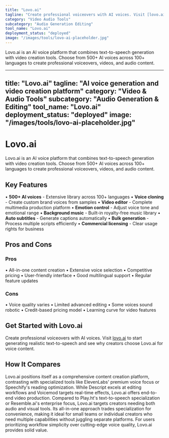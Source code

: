 ```yaml
---
title: "Lovo.ai"
tagline: "Create professional voiceovers with AI voices. Visit [lovo.ai](https://www.lovo.ai) to start generating realistic text-to-speech and see why creators ..."
category: "Video Audio Tools"
subcategory: "Audio Generation Editing"
tool_name: "Lovo.ai"
deployment_status: "deployed"
image: "/images/tools/lovo-ai-placeholder.jpg"
---
```

Lovo.ai is an AI voice platform that combines text-to-speech generation with video creation tools. Choose from 500+ AI voices across 100+ languages to create professional voiceovers, videos, and audio content.

---
title: "Lovo.ai"
tagline: "AI voice generation and video creation platform"
category: "Video & Audio Tools"
subcategory: "Audio Generation & Editing"
tool_name: "Lovo.ai"
deployment_status: "deployed"
image: "/images/tools/lovo-ai-placeholder.jpg"
---

# Lovo.ai

Lovo.ai is an AI voice platform that combines text-to-speech generation with video creation tools. Choose from 500+ AI voices across 100+ languages to create professional voiceovers, videos, and audio content.

## Key Features

• **500+ AI voices** - Extensive library across 100+ languages
• **Voice cloning** - Create custom brand voices from samples
• **Video editor** - Complete multimedia production platform
• **Emotion control** - Adjust voice tone and emotional range
• **Background music** - Built-in royalty-free music library
• **Auto subtitles** - Generate captions automatically
• **Bulk generation** - Process multiple scripts efficiently
• **Commercial licensing** - Clear usage rights for business

## Pros and Cons

### Pros
• All-in-one content creation
• Extensive voice selection
• Competitive pricing
• User-friendly interface
• Good multilingual support
• Regular feature updates

### Cons
• Voice quality varies
• Limited advanced editing
• Some voices sound robotic
• Credit-based pricing model
• Learning curve for video features

## Get Started with Lovo.ai

Create professional voiceovers with AI voices. Visit [lovo.ai](https://www.lovo.ai) to start generating realistic text-to-speech and see why creators choose Lovo.ai for voice content.

## How It Compares

Lovo.ai positions itself as a comprehensive content creation platform, contrasting with specialized tools like ElevenLabs' premium voice focus or Speechify's reading optimization. While Descript excels at editing workflows and Voicemod targets real-time effects, Lovo.ai offers end-to-end video production. Compared to Play.ht's text-to-speech specialization or Resemble.ai's enterprise focus, Lovo.ai targets creators needing both audio and visual tools. Its all-in-one approach trades specialization for convenience, making it ideal for small teams or individual creators who need multiple capabilities without juggling separate platforms. For users prioritizing workflow simplicity over cutting-edge voice quality, Lovo.ai provides solid value.